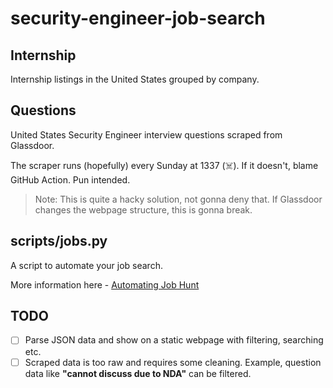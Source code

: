 # security-engineer-job-search

## Internship

Internship listings in the United States grouped by company.

## Questions

United States Security Engineer interview questions scraped from Glassdoor.

The scraper runs (hopefully) every Sunday at 1337 (:skull_and_crossbones:). If it doesn't, blame GitHub Action. Pun intended.

> Note: This is quite a hacky solution, not gonna deny that. If Glassdoor changes the webpage structure, this is gonna break.

## scripts/jobs.py

A script to automate your job search.

More information here - [Automating Job Hunt](https://shreyas-sriram.github.io/job-hunt/)

## TODO
- [ ] Parse JSON data and show on a static webpage with filtering, searching etc.
- [ ] Scraped data is too raw and requires some cleaning. Example, question data like **"cannot discuss due to NDA"** can be filtered.
